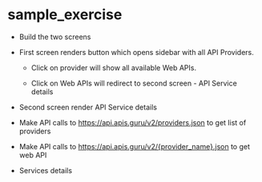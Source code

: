 # sample_exercise

* Build the two screens
* First screen renders button which opens sidebar with all API Providers.
	* Click on provider will show all available Web APIs.

	* Click on Web APIs will redirect to second screen - API Service details

* Second screen render API Service details

* Make API calls to https://api.apis.guru/v2/providers.json to get list of providers

* Make API calls to https://api.apis.guru/v2/{provider_name}.json to get web API

* Services details